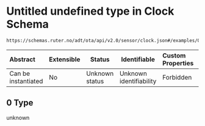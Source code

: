 # Untitled undefined type in Clock Schema

```txt
https://schemas.ruter.no/adt/ota/api/v2.0/sensor/clock.json#/examples/0
```




| Abstract            | Extensible | Status         | Identifiable            | Custom Properties | Additional Properties | Access Restrictions | Defined In                                                            |
| :------------------ | ---------- | -------------- | ----------------------- | :---------------- | --------------------- | ------------------- | --------------------------------------------------------------------- |
| Can be instantiated | No         | Unknown status | Unknown identifiability | Forbidden         | Allowed               | none                | [clock.json\*](../../schema/sensor/clock.json "open original schema") |

## 0 Type

unknown
